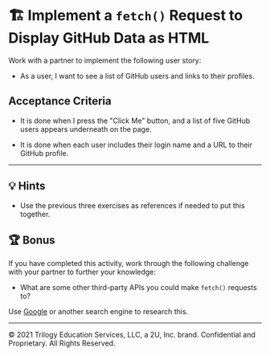 # 🏗️ Implement a `fetch()` Request to Display GitHub Data as HTML

Work with a partner to implement the following user story:

* As a user, I want to see a list of GitHub users and links to their profiles.

## Acceptance Criteria

* It is done when I press the "Click Me" button, and a list of five GitHub users appears underneath on the page.

* It is done when each user includes their login name and a URL to their GitHub profile.

---

## 💡 Hints

* Use the previous three exercises as references if needed to put this together.

## 🏆 Bonus

If you have completed this activity, work through the following challenge with your partner to further your knowledge:

* What are some other third-party APIs you could make `fetch()` requests to?

Use [Google](https://www.google.com) or another search engine to research this.

---
© 2021 Trilogy Education Services, LLC, a 2U, Inc. brand. Confidential and Proprietary. All Rights Reserved.
